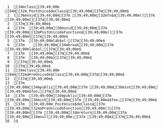     1	[34mclass[39;49;00m [04m[32m_PostUnico$deClassá[39;49;00m[37m[39;49;00m$
     2	{[36mvoid[39;49;00m[37m [39;49;00m[32mfo$o[39;49;00m()[37m [39;49;00m{}[37m[39;49;00m$
     3	[37m[39;49;00m$
     4	[37m  [39;49;00m[36mvoid[39;49;00m[37m [39;49;00m[32mPostUnicodeFunctioná[39;49;00m()[37m [39;49;00m{[37m[39;49;00m$
     5	[37m  [39;49;00mláb$el:[37m[39;49;00m$
     6	[37m    [39;49;00m[34mbreak[39;49;00m[37m [39;49;00mláb$el;[37m[39;49;00m$
     7	[37m  [39;49;00m[37m[39;49;00m$
     8	[37m  [39;49;00m}[37m[39;49;00m$
     9	}[37m[39;49;00m$
    10	[37m[39;49;00m$
    11	[34mclass[39;49;00m [04m[32máPreUnicode$Class[39;49;00m[37m[39;49;00m$
    12	{[37m[39;49;00m$
    13	[37m  [39;49;00m[34mpublic[39;49;00m[37m [39;49;00m[36mint[39;49;00m[37m [39;49;00m$foo;[37m[39;49;00m$
    14	[37m  [39;49;00m[34mpublic[39;49;00m[37m [39;49;00m[36mint[39;49;00m[37m [39;49;00má$foo;[37m[39;49;00m$
    15	[37m  [39;49;00m_PostUnico$deClassá[37m [39;49;00m[32máPreUnicodeFunction[39;49;00m()[37m [39;49;00m{[37m [39;49;00m[34mreturn[39;49;00m[37m [39;49;00m[34mnull[39;49;00m;[37m [39;49;00m}[37m[39;49;00m$
    16	}$
